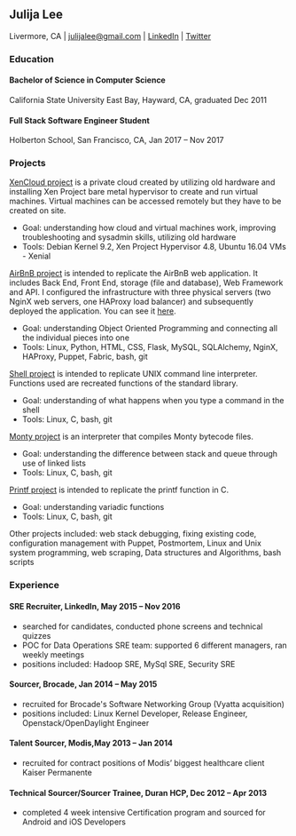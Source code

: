 ## Julija Lee
Livermore, CA   |   julijalee@gmail.com   |   [LinkedIn](https://www.linkedin.com/in/julija-lee-44b10746/)   |   [Twitter](https://twitter.com/LeeJulija)

### Education

#### Bachelor of Science in Computer Science
California State University East Bay, Hayward, CA, graduated Dec 2011
#### Full Stack Software Engineer Student
Holberton School, San Francisco, CA, Jan 2017 – Nov 2017

### Projects

[XenCloud project](https://www.facebook.com/HolbertonSchool/videos/1911507729167724/) is a private cloud created by utilizing old hardware and installing Xen Project bare metal hypervisor to create and run virtual machines. Virtual machines can be accessed remotely but they have to be created on site.
- Goal:	understanding how cloud and virtual machines work, improving troubleshooting and sysadmin skills, utilizing old hardware
- Tools:	Debian Kernel 9.2, Xen Project Hypervisor 4.8, Ubuntu 16.04 VMs - Xenial

[AirBnB project](https://github.com/FreeJules/AirBnB_clone_v4) is intended to replicate the AirBnB web application. It includes Back End, Front End, storage (file and database), Web Framework and API. I configured the infrastructure with three physical servers (two NginX web servers, one HAProxy load balancer) and subsequently deployed the application. You can see it [here](http://hbnb.julijalee.online/).
- Goal:	understanding Object Oriented Programming and connecting all the individual pieces into one
- Tools:	Linux, Python, HTML, CSS, Flask, MySQL, SQLAlchemy, NginX, HAProxy, Puppet, Fabric, bash, git

[Shell project](https://github.com/FreeJules/simple_shell) is intended to replicate UNIX command line interpreter. Functions used are recreated functions of the standard library.
- Goal:	understanding of what happens when you type a command in the shell
- Tools:	Linux, C, bash, git

[Monty project](https://github.com/kjowong/monty) is an interpreter that compiles Monty bytecode files. 
- Goal:	understanding the difference between stack and queue through use of linked lists
- Tools:	Linux, C, bash, git

[Printf project](https://github.com/FreeJules/printf) is intended to replicate the printf function in C.
- Goal:	understanding variadic functions
- Tools:	Linux, C, bash, git

Other projects included: web stack debugging, fixing existing code, configuration management with Puppet, Postmortem, Linux and Unix system programming, web scraping, Data structures and Algorithms, bash scripts

### Experience

#### SRE Recruiter, LinkedIn, May 2015 – Nov 2016
- searched for candidates, conducted phone screens and technical quizzes
- POC for Data Operations SRE team: supported 6 different managers, ran weekly meetings
- positions included: Hadoop SRE, MySql SRE, Security SRE

#### Sourcer, Brocade, Jan 2014 – May 2015
- recruited for Brocade's Software Networking Group (Vyatta acquisition)
- positions included: Linux Kernel Developer, Release Engineer, Openstack/OpenDaylight Engineer

#### Talent Sourcer, Modis,May 2013 – Jan 2014
- recruited for contract positions of  Modis’ biggest healthcare client Kaiser Permanente

#### Technical Sourcer/Sourcer Trainee, Duran HCP, Dec 2012 – Apr 2013
- completed 4 week intensive Certification program and sourced for Android and iOS Developers
